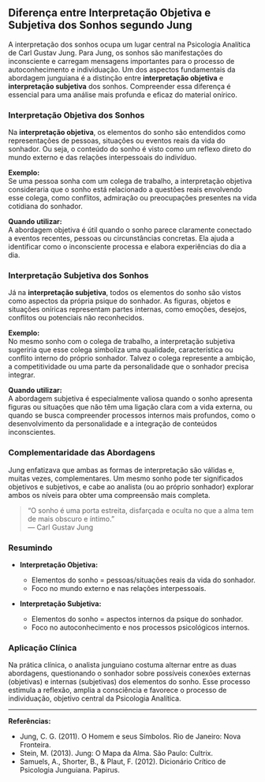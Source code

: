 
## Diferença entre Interpretação Objetiva e Subjetiva dos Sonhos segundo Jung

A interpretação dos sonhos ocupa um lugar central na Psicologia Analítica de Carl Gustav Jung. Para Jung, os sonhos são manifestações do inconsciente e carregam mensagens importantes para o processo de autoconhecimento e individuação. Um dos aspectos fundamentais da abordagem junguiana é a distinção entre **interpretação objetiva** e **interpretação subjetiva** dos sonhos. Compreender essa diferença é essencial para uma análise mais profunda e eficaz do material onírico.

### Interpretação Objetiva dos Sonhos

Na **interpretação objetiva**, os elementos do sonho são entendidos como representações de pessoas, situações ou eventos reais da vida do sonhador. Ou seja, o conteúdo do sonho é visto como um reflexo direto do mundo externo e das relações interpessoais do indivíduo.

**Exemplo:**  
Se uma pessoa sonha com um colega de trabalho, a interpretação objetiva consideraria que o sonho está relacionado a questões reais envolvendo esse colega, como conflitos, admiração ou preocupações presentes na vida cotidiana do sonhador.

**Quando utilizar:**  
A abordagem objetiva é útil quando o sonho parece claramente conectado a eventos recentes, pessoas ou circunstâncias concretas. Ela ajuda a identificar como o inconsciente processa e elabora experiências do dia a dia.

### Interpretação Subjetiva dos Sonhos

Já na **interpretação subjetiva**, todos os elementos do sonho são vistos como aspectos da própria psique do sonhador. As figuras, objetos e situações oníricas representam partes internas, como emoções, desejos, conflitos ou potenciais não reconhecidos.

**Exemplo:**  
No mesmo sonho com o colega de trabalho, a interpretação subjetiva sugeriria que esse colega simboliza uma qualidade, característica ou conflito interno do próprio sonhador. Talvez o colega represente a ambição, a competitividade ou uma parte da personalidade que o sonhador precisa integrar.

**Quando utilizar:**  
A abordagem subjetiva é especialmente valiosa quando o sonho apresenta figuras ou situações que não têm uma ligação clara com a vida externa, ou quando se busca compreender processos internos mais profundos, como o desenvolvimento da personalidade e a integração de conteúdos inconscientes.

### Complementaridade das Abordagens

Jung enfatizava que ambas as formas de interpretação são válidas e, muitas vezes, complementares. Um mesmo sonho pode ter significados objetivos e subjetivos, e cabe ao analista (ou ao próprio sonhador) explorar ambos os níveis para obter uma compreensão mais completa.

> “O sonho é uma porta estreita, disfarçada e oculta no que a alma tem de mais obscuro e íntimo.”  
> — Carl Gustav Jung

### Resumindo

- **Interpretação Objetiva:**  
  - Elementos do sonho = pessoas/situações reais da vida do sonhador.
  - Foco no mundo externo e nas relações interpessoais.

- **Interpretação Subjetiva:**  
  - Elementos do sonho = aspectos internos da psique do sonhador.
  - Foco no autoconhecimento e nos processos psicológicos internos.

### Aplicação Clínica

Na prática clínica, o analista junguiano costuma alternar entre as duas abordagens, questionando o sonhador sobre possíveis conexões externas (objetivas) e internas (subjetivas) dos elementos do sonho. Esse processo estimula a reflexão, amplia a consciência e favorece o processo de individuação, objetivo central da Psicologia Analítica.

---

**Referências:**
- Jung, C. G. (2011). O Homem e seus Símbolos. Rio de Janeiro: Nova Fronteira.
- Stein, M. (2013). Jung: O Mapa da Alma. São Paulo: Cultrix.
- Samuels, A., Shorter, B., & Plaut, F. (2012). Dicionário Crítico de Psicologia Junguiana. Papirus.

```
